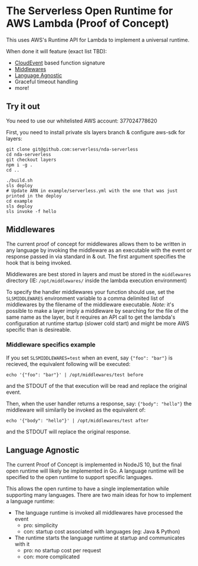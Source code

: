 # The Serverless Open Runtime for AWS Lambda (Proof of Concept)

This uses AWS's Runtime API for Lambda to implement a universal runtime.

When done it will feature (exact list TBD):
 * [CloudEvent](https://cloudevents.io/) based function signature
 * [Middlewares](#middlewares)
 * [Language Agnostic](#language-agnostic)
 * Graceful timeout handling
 * more!

## Try it out
You need to use our whitelisted AWS account: 377024778620

First, you need to install private sls layers branch & configure aws-sdk for layers:
```shell
git clone git@github.com:serverless/nda-serverless
cd nda-serverless
git checkout layers
npm i -g .
cd ..
```

```shell
./build.sh
sls deploy
# Update ARN in example/serverless.yml with the one that was just printed in the deploy
cd example
sls deploy
sls invoke -f hello
```

## Middlewares
The current proof of concept for middlewares allows them to be written in any language
by invoking the middleware as an executable with the event or response passed in via
standard in & out. The first argument specifies the hook that is being invoked.

Middlewares are best stored in layers and must be stored in the `middlewares` directory
(IE: `/opt/middlewares/` inside the lambda execution environment)

To specify the handler middlewares your function should use, set the `SLSMIDDLEWARES` environment
variable to a comma delimited list of middlewares by the filename of the middleware executable.
*Note:* it's possible to make a layer imply a middleware by searching for the file of the same name
as the layer, but it requires an API call to get the lambda's configuration at runtime startup
(slower cold start) and might be more AWS specific than is desireable.

### Middleware specifics example
If you set `SLSMIDDLEWARES=test` when an event, say `{"foo": "bar"}` is recieved, the equivalent
following will be executed:
```
echo '{"foo": "bar"}' | /opt/middlewares/test before
```
and the STDOUT of the that execution will be read and replace the original event.

Then, when the user handler returns a response, say: `{"body": "hello"}` the middleware will
similarlly be invoked as the equivalent of:
```
echo '{"body": "hello"}' | /opt/middlewares/test after
```
and the STDOUT will replace the original response.

## Language Agnostic
The current Proof of Concept is implemented in NodeJS 10, but the final open runtime
will likely be implemented in Go. A language runtime will be specified to the open
runtime to support specific languages.

This allows the open runtime to have a single implementation  while supporting many languages.
There are two main ideas for how to implement a language runtime:
 * The language runtime is invoked all middlewares have processed the event
   * pro: simplicity
   * con: startup cost associated with languages (eg: Java & Python)
 * The runtime starts the language runtime at startup and communicates with it
   * pro: no startup cost per request
   * con: more complicated
